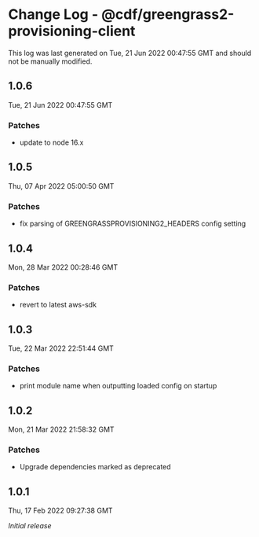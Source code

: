 # Change Log - @cdf/greengrass2-provisioning-client

This log was last generated on Tue, 21 Jun 2022 00:47:55 GMT and should not be manually modified.

## 1.0.6
Tue, 21 Jun 2022 00:47:55 GMT

### Patches

- update to node 16.x

## 1.0.5
Thu, 07 Apr 2022 05:00:50 GMT

### Patches

- fix parsing of GREENGRASSPROVISIONING2_HEADERS config setting

## 1.0.4
Mon, 28 Mar 2022 00:28:46 GMT

### Patches

- revert to latest aws-sdk

## 1.0.3
Tue, 22 Mar 2022 22:51:44 GMT

### Patches

- print module name when outputting loaded config on startup

## 1.0.2
Mon, 21 Mar 2022 21:58:32 GMT

### Patches

- Upgrade dependencies marked as deprecated

## 1.0.1
Thu, 17 Feb 2022 09:27:38 GMT

_Initial release_

